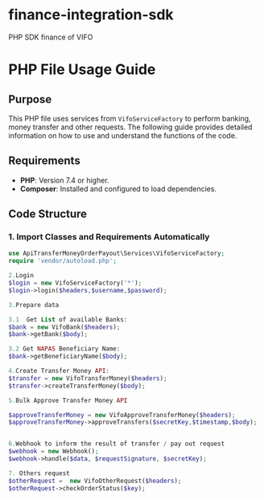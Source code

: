 # finance-integration-sdk
PHP SDK finance of VIFO
# PHP File Usage Guide
## Purpose

This PHP file uses services from `VifoServiceFactory` to perform banking, money transfer and other requests. The following guide provides detailed information on how to use and understand the functions of the code.

## Requirements
- **PHP**: Version 7.4 or higher.
- **Composer**: Installed and configured to load dependencies.


## Code Structure
### 1. Import Classes and Requirements Automatically
```php
use ApiTransferMoneyOrderPayout\Services\VifoServiceFactory;
require 'vendor/autoload.php';

2.Login
$login = new VifoServiceFactory('*');
$login->login($headers,$username,$password);

3.Prepare data

3.1  Get List of available Banks:
$bank = new VifoBank($headers);
$bank->getBank($body);

3.2 Get NAPAS Beneficiary Name:
$bank->getBeneficiaryName($body);

4.Create Transfer Money API:
$transfer = new VifoTransferMoney($headers);
$transfer->createTransferMoney($body);

5.Bulk Approve Transfer Money API

$approveTransferMoney = new VifoApproveTransferMoney($headers);
$approveTransferMoney->approveTransfers($secretKey,$timestamp,$body);


6.Webhook to inform the result of transfer / pay out request
$webhook = new Webhook();
$webhook->handle($data, $requestSignature, $secretKey);

7. Others request
$otherRequest =  new VifoOtherRequest($headers);
$otherRequest->checkOrderStatus($key);